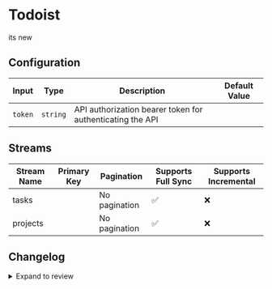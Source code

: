 # Todoist
its new

## Configuration

| Input | Type | Description | Default Value |
|-------|------|-------------|---------------|
| `token` | `string` | API authorization bearer token for authenticating the API |  |

## Streams
| Stream Name | Primary Key | Pagination | Supports Full Sync | Supports Incremental |
|-------------|-------------|------------|---------------------|----------------------|
| tasks |  | No pagination | ✅ |  ❌  |
| projects |  | No pagination | ✅ |  ❌  |

## Changelog

<details>
  <summary>Expand to review</summary>

| Version          | Date       | Subject        |
|------------------|------------|----------------|
| 0.0.1 | 2024-09-10 | Initial release by [@erohmensing](https://github.com/erohmensing) via Connector Builder|

</details>